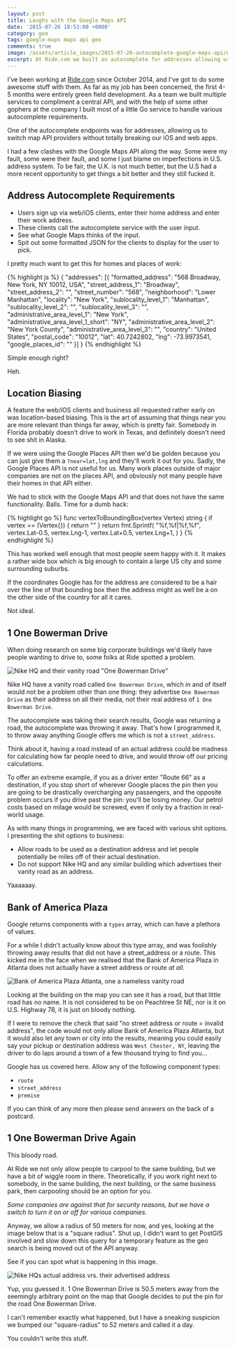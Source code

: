 ```yaml
---
layout: post
title: Laughs with the Google Maps API
date: '2015-07-26 18:53:00 +0000'
category: geo
tags: google-maps maps api geo 
comments: true
image: /assets/article_images/2015-07-26-autocomplete-google-maps-api/no-road.png
excerpt: At Ride.com we built an autocomplete for addresses allowing us to switch map API providers without totally breaking our iOS and web apps, and instead all that broke was what remains of my sanity.
---
```


I've been working at [Ride.com](https://ride.com/) since October 2014, and I've got to do some awesome stuff with them. As far as my job has been concerned, the first 4-5 months were entirely green field development. As a team we built multiple services to compliment a central API, and with the help of some other gophers at the company I built most of a little Go service to handle various autocomplete requirements. 

One of the autocomplete endpoints was for addresses, allowing us to switch map API providers without totally breaking our iOS and web apps.

I had a few clashes with the Google Maps API along the way. Some were my fault, some were their fault, and some I just blame on imperfections in U.S. address system. To be fair, the U.K. is not much better, but the U.S had a more recent opportunity to get things a bit better and they still fucked it.

## Address Autocomplete Requirements

- Users sign up via web/iOS clients, enter their home address and enter their work address.
- These clients call the autocomplete service with the user input.
- See what Google Maps thinks of the input.
- Spit out some formatted JSON for the clients to display for the user to pick.

I pretty much want to get this for homes and places of work:

{% highlight js %}
{
  "addresses": [{
    "formatted_address": "568 Broadway, New York, NY 10012, USA",
    "street_address_1": "Broadway",
    "street_address_2": "",
    "street_number": "568",
    "neighborhood": "Lower Manhattan",
    "locality": "New York",
    "sublocality_level_1": "Manhattan",
    "sublocality_level_2": "",
    "sublocality_level_3": "",
    "administrative_area_level_1": "New York",
    "administrative_area_level_1_short": "NY",
    "administrative_area_level_2": "New York County",
    "administrative_area_level_3": "",
    "country": "United States",
    "postal_code": "10012",
    "lat": 40.7242802,
    "lng": -73.9973541,
    "google_places_id": ""
  }]
}
{% endhighlight %}

Simple enough right? 

Heh.

## Location Biasing

A feature the web/iOS clients and business all requested rather early on was location-based biasing. This is the art of assuming that things near you are more relevant than things far away, which is pretty fair. Somebody in Florida probably doesn't drive to work in Texas, and definitely doesn't need to see shit in Alaska. 

If we were using the Google Places API then we'd be golden because you can just give them a `?near=lat,lng` and they'll work it out for you. Sadly, the Google Places API is not useful for us. Many work places outside of major companies are not on the places API, and obviously not many people have their homes in that API either.

We had to stick with the Google Maps API and that does not have the same functionality. Balls. Time for a dumb hack:

{% highlight go %}
func vertexToBoundingBox(vertex Vertex) string {
  if vertex == (Vertex{}) {
    return ""
  }
  return fmt.Sprintf(
    "%f,%f|%f,%f",
    vertex.Lat-0.5,
    vertex.Lng-1,
    vertex.Lat+0.5,
    vertex.Lng+1,
  )
}
{% endhighlight %}

This has worked well enough that most people seem happy with it. It makes a rather wide box which is big enough to contain a large US city and some surrounding suburbs. 

If the coordinates Google has for the address are considered to be a hair over the line of that bounding box then the address might as well be a on the other side of the country for all it cares.

Not ideal.

## 1 One Bowerman Drive

When doing research on some big corporate buildings we'd likely have people wanting to drive to, some folks at Ride spotted a problem.

![Nike HQ and their vanity road "One Bowerman Drive"](/assets/article_images/2015-07-26-autocomplete-google-maps-api/1-one-bowerman-drive.png)

Nike HQ have a vanity road called `One Bowerman Drive`, which in and of itself would not be a problem other than one thing: they advertise `One Bowerman Drive` as their address on all their media, not their real address of `1 One Bowerman Drive`. 

The autocomplete was taking their search results, Google was returning a road, the autocomplete was throwing it away. That's how I programmed it, to throw away anything Google offers me which is not a `street_address`. 

Think about it, having a road instead of an actual address could be madness for calculating how far people need to drive, and would throw off our pricing calculations. 

To offer an extreme example, if you as a driver enter "Route 66" as a destination, if you stop short of wherever Google places the pin then you are going to be drastically overcharging any passengers, and the opposite problem occurs if you drive past the pin: you'll be losing money. Our petrol costs based on milage would be screwed, even if only by a fraction in real-world usage.

As with many things in programming, we are faced with various shit options. I presenting the shit options to business:

- Allow roads to be used as a destination address and let people potentially be miles off of their actual destination.
- Do not support Nike HQ and any similar building which advertises their vanity road as an address.

Yaaaaaay.

## Bank of America Plaza

Google returns components with a `types` array, which can have a plethora of values.

For a while I didn't actually know about this type array, and was foolishly throwing away results that did not have a street_address or a route. This kicked me in the face when we realised that the Bank of America Plaza in Atlanta does not actually have a street address or route _at all_.

![Bank of America Plaza Atlanta, one a nameless vanity road](/assets/article_images/2015-07-26-autocomplete-google-maps-api/no-road.png)

Looking at the building on the map you can see it has a road, but that little road has no name. It is not considered to be on Peachtree St NE, nor is it on U.S. Highway 78, it is just on bloody nothing.

If I were to remove the check that said "no street address or route = invalid address", the code would not only allow Bank of America Plaza Atlanta, but it would also let any town or city into the results, meaning you could easily say your pickup or destination address was `West Chester, NY`, leaving the driver to do laps around a town of a few thousand trying to find you...

Google has us covered here. Allow any of the following component types:

- `route`
- `street_address`
- `premise`

If you can think of any more then please send answers on the back of a postcard.

## 1 One Bowerman Drive Again

This bloody road. 

At Ride we not only allow people to carpool to the same building, but we have a bit of wiggle room in there. Theoretically, if you work right next to somebody, in the same building, the next building, or the same business park, then carpooling should be an option for you.

_Some companies are against that for security reasons, but we have a switch to turn it on or off for various companies._

Anyway, we allow a radius of 50 meters for now, and yes, looking at the image below that is a "square radius". Shut up, I didn't want to get PostGIS involved and slow down this query for a temporary feature as the geo search is being moved out of the API anyway.

See if you can spot what is happening in this image.

![Nike HQs actual address vrs. their advertised address](/assets/article_images/2015-07-26-autocomplete-google-maps-api/51-meter-difference.png)

Yup, you guessed it. 1 One Bowerman Drive is 50.5 meters away from the seemingly arbitrary point on the map that Google decides to put the pin for the road One Bowerman Drive.

I can't remember exactly what happened, but I have a sneaking suspicion we bumped our "square-radius" to 52 meters and called it a day.

You couldn't write this stuff.
